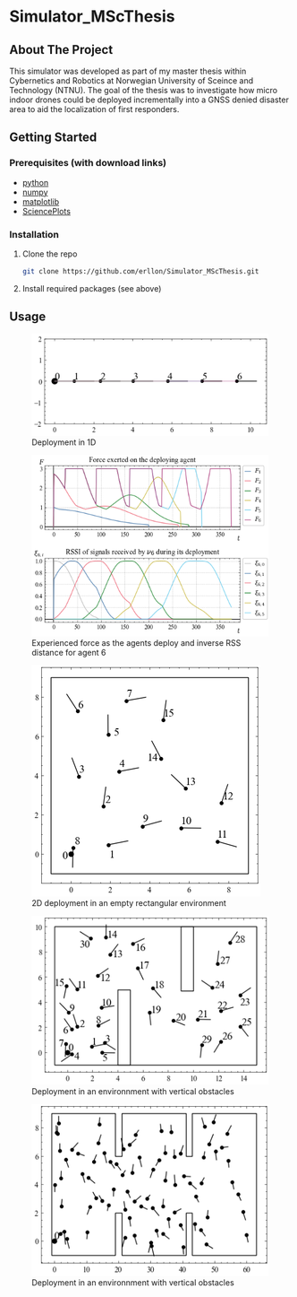# Simulator_MScThesis

<!-- PROJECT SHIELDS -->
<!--
*** I'm using markdown "reference style" links for readability.
*** Reference links are enclosed in brackets [ ] instead of parentheses ( ).
*** See the bottom of this document for the declaration of the reference variables
*** for contributors-url, forks-url, etc. This is an optional, concise syntax you may use.
*** https://www.markdownguide.org/basic-syntax/#referenc
e-style-links
-->

<!-- ABOUT THE PROJECT -->
## About The Project
This simulator was developed as part of my master thesis within Cybernetics and Robotics at Norwegian University of Sceince and Technology (NTNU). The goal of the thesis was to investigate how micro indoor drones could be deployed incrementally into a GNSS denied disaster area to aid the localization of first responders.

<!-- GETTING STARTED -->
## Getting Started

### Prerequisites (with download links)
* [python](https://www.python.org/downloads/)
* [numpy](https://pypi.org/project/numpy/)
* [matplotlib](https://pypi.org/project/matplotlib/)
* [SciencePlots](https://pypi.org/project/SciencePlots/)

### Installation

1. Clone the repo
   ```sh
   git clone https://github.com/erllon/Simulator_MScThesis.git
   ```
2. Install required packages (see above)

<!-- USAGE EXAMPLES -->
## Usage
<figure><img src="blob/Line_explore_correct_force_6_drones_deployment_smaller_markersize.png"><figcaption>Deployment in 1D</figcaption></figure>

<figure><img src="blob/Line_explore_correct_force_6_drones_all_F_and_xi_6.png"><figcaption>Experienced force as the agents deploy and inverse RSS distance for agent 6</figcaption></figure>

<figure><img src="blob/deployment_comp_uniform_large_cR_15_drones_3_correct_annotations_wo_labelbox2.png"><figcaption>2D deployment in an empty rectangular environment</figcaption></figure>

<figure><img src="blob/deployment_redoing_zig_zag_test_30_drones_54_correct_annotations_wo_labelbox.png"><figcaption>Deployment in an environnment with vertical obstacles</figcaption></figure>

<figure><img src="blob/deployment_redoing_stripa_test_80_drones_9_wo_labelbox_zig_zag_figsize.png"><figcaption>Deployment in an environnment with vertical obstacles</figcaption></figure>
